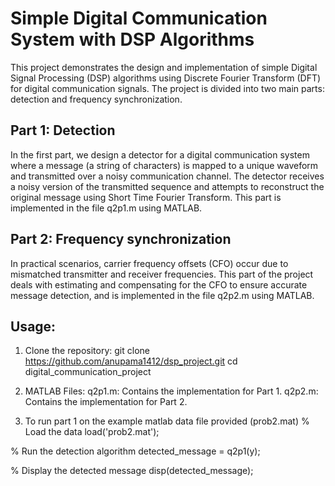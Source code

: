 # Simple Digital Communication System with DSP Algorithms

This project demonstrates the design and implementation of simple Digital Signal Processing (DSP) algorithms using Discrete Fourier Transform (DFT) for digital communication signals.
The project is divided into two main parts: detection and frequency synchronization. 

## Part 1: Detection

In the first part, we design a detector for a digital communication system where a message (a string of characters) is mapped to a unique waveform and transmitted over a noisy communication channel.
The detector receives a noisy version of the transmitted sequence and attempts to reconstruct the original message using Short Time Fourier Transform. This part is implemented in the file q2p1.m using MATLAB.

## Part 2: Frequency synchronization

In practical scenarios, carrier frequency offsets (CFO) occur due to mismatched transmitter and receiver frequencies.
This part of the project deals with estimating and compensating for the CFO to ensure accurate message detection, and is implemented in the file q2p2.m using MATLAB.

## Usage:

1. Clone the repository:
   git clone https://github.com/anupama1412/dsp_project.git
   cd digital_communication_project

2. MATLAB Files:
q2p1.m: Contains the implementation for Part 1.
q2p2.m: Contains the implementation for Part 2.

3. To run part 1 on the example matlab data file provided (prob2.mat)
  % Load the data
  load('prob2.mat');

  % Run the detection algorithm
  detected_message = q2p1(y);

  % Display the detected message
  disp(detected_message);

